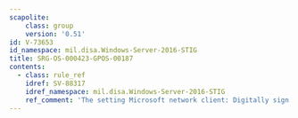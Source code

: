 ```yaml
---
scapolite:
    class: group
    version: '0.51'
id: V-73653
id_namespace: mil.disa.Windows-Server-2016-STIG
title: SRG-OS-000423-GPOS-00187
contents:
  - class: rule_ref
    idref: SV-88317
    idref_namespace: mil.disa.Windows-Server-2016-STIG
    ref_comment: 'The setting Microsoft network client: Digitally sign commun ...'
---
```


